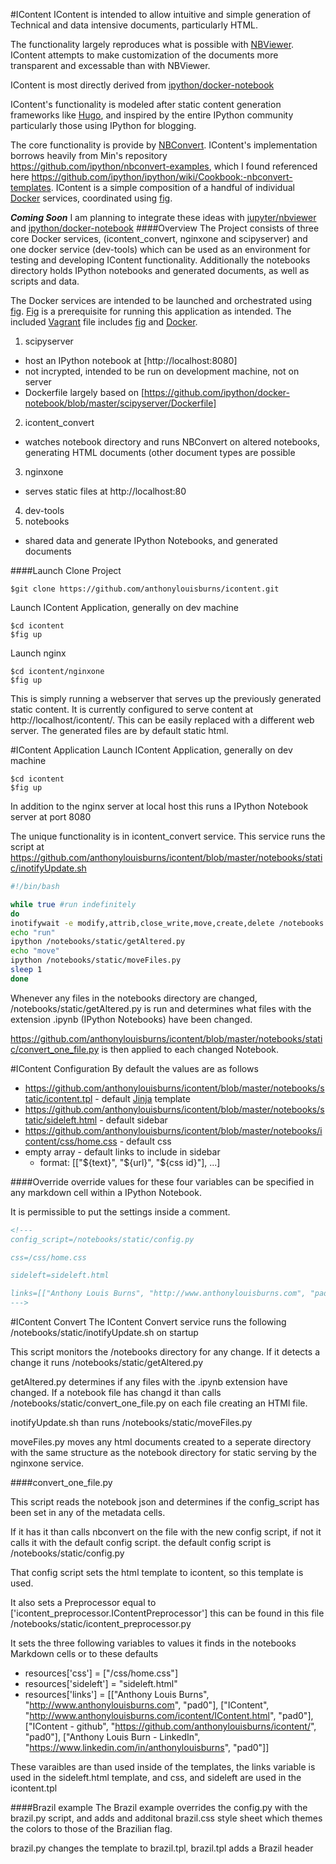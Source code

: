 #IContent
IContent is intended to allow intuitive and simple generation of Technical and data intensive documents, particularly HTML.

The functionality largely reproduces what is possible with [NBViewer](http://nbviewer.ipython.org/). IContent attempts to make customization of the documents more transparent and excessable than with NBViewer.

IContent is most directly derived from [ipython/docker-notebook](https://github.com/ipython/docker-notebook)

IContent's functionality is modeled after static content generation frameworks like [Hugo](http://gohugo.io/), and inspired by the entire IPython community particularly those using IPython for blogging.

The core functionality is provide by [NBConvert](https://github.com/ipython/ipython/tree/master/IPython/nbconvert). IContent's implementation borrows heavily from Min's repository https://github.com/ipython/nbconvert-examples, which I found referenced here https://github.com/ipython/ipython/wiki/Cookbook:-nbconvert-templates. IContent is a simple composition of a handful of individual [Docker](https://www.docker.com/) services, coordinated using [fig](http://www.fig.sh/).

**_Coming Soon_** I am planning to integrate these ideas with [jupyter/nbviewer](https://github.com/jupyter/nbviewer) and [ipython/docker-notebook](https://github.com/ipython/docker-notebook)
####Overview
The Project consists of three core Docker services, (icontent_convert, nginxone and scipyserver) and one docker service (dev-tools) which can be used as an environment for testing and developing IContent functionality. Additionally the notebooks directory holds IPython notebooks and generated documents, as well as scripts and data.

The Docker services are intended to be launched and orchestrated using [fig](http://www.fig.sh/). [Fig](http://www.fig.sh/) is a prerequisite for running this application as intended. The included [Vagrant](https://www.vagrantup.com/) file includes [fig](http://www.fig.sh/) and [Docker](https://www.docker.com/).

1. scipyserver
  - host an IPython notebook at [http://localhost:8080]
  - not incrypted, intended to be run on development machine, not on server
  - Dockerfile largely based on [https://github.com/ipython/docker-notebook/blob/master/scipyserver/Dockerfile]
2. icontent_convert
  - watches notebook directory and runs NBConvert on altered notebooks, generating HTML documents (other document types are possible  
3. nginxone
  - serves static files at http://localhost:80
4. dev-tools
5. notebooks
  - shared data and generate IPython Notebooks, and generated documents

####Launch
Clone Project
```
$git clone https://github.com/anthonylouisburns/icontent.git
```

Launch IContent Application, generally on dev machine
```
$cd icontent
$fig up
```

Launch nginx
```
$cd icontent/nginxone
$fig up
```
This is simply running a webserver that serves up the previously generated static content. It is currently configured to serve content at http://localhost/icontent/. This can be easily replaced with a different web server. The generated files are by default static html.

#IContent Application
Launch IContent Application, generally on dev machine
```
$cd icontent
$fig up
```

In addition to the nginx server at local host this runs a IPython Notebook server at port 8080

The unique functionality is in icontent_convert service. This service runs the script at https://github.com/anthonylouisburns/icontent/blob/master/notebooks/static/inotifyUpdate.sh
```bash
#!/bin/bash

while true #run indefinitely
do
inotifywait -e modify,attrib,close_write,move,create,delete /notebooks
echo "run"
ipython /notebooks/static/getAltered.py
echo "move"
ipython /notebooks/static/moveFiles.py
sleep 1
done
```

Whenever any files in the notebooks directory are changed, /notebooks/static/getAltered.py is run and determines what files with the extension .ipynb (IPython Notebooks) have been changed. 

https://github.com/anthonylouisburns/icontent/blob/master/notebooks/static/convert_one_file.py is then applied to each changed Notebook.

#IContent Configuration
By default the values are as follows

- https://github.com/anthonylouisburns/icontent/blob/master/notebooks/static/icontent.tpl - default [Jinja](http://jinja.pocoo.org/) template
- https://github.com/anthonylouisburns/icontent/blob/master/notebooks/static/sideleft.html - default sidebar
- https://github.com/anthonylouisburns/icontent/blob/master/notebooks/icontent/css/home.css - default css
- empty array - default links to include in sidebar
  - format: [["${text}", "${url}", "${css id}"], ...]

####Override
override values for these four variables can be specified in any markdown cell within a IPython Notebook.

It is permissible to put the settings inside a comment.
```markdown
<!---
config_script=/notebooks/static/config.py

css=/css/home.css

sideleft=sideleft.html

links=[["Anthony Louis Burns", "http://www.anthonylouisburns.com", "pad0"], ["IContent", "http://www.anthonylouisburns.com/icontent/IContent.html", "pad0"], ["IContent - github", "https://github.com/anthonylouisburns/icontent/", "pad0"], ["Anthony Louis Burn - LinkedIn", "https://www.linkedin.com/in/anthonylouisburns", "pad0"]]
--->
```

#IContent Convert
The IContent Convert service runs the following /notebooks/static/inotifyUpdate.sh on startup

This script monitors the /notebooks directory for any change. If it detects a change it runs /notebooks/static/getAltered.py

getAltered.py determines if any files with the .ipynb extension have changed. If a notebook file has changd it than calls  /notebooks/static/convert_one_file.py on each file creating an HTMl file.

inotifyUpdate.sh than runs /notebooks/static/moveFiles.py 

moveFiles.py moves any html documents created to a seperate directory with the same structure as the notebook directory for static serving by the nginxone service.

####convert_one_file.py

This script reads the notebook json and determines if the config_script has been set in any of the metadata cells.

If it has it than calls nbconvert on the file with the new config script, if not it calls it with the default config script. the default config script is /notebooks/static/config.py

That config script sets the html template to icontent, so this template is used.

It also sets a Preprocessor equal to ['icontent_preprocessor.IContentPreprocessor'] this can be found in this file /notebooks/static/icontent_preprocessor.py

It sets the three following variables to values it finds in the notebooks Markdown cells or to these defaults 
- resources['css'] = ["/css/home.css"]
- resources['sideleft'] = "sideleft.html"
- resources['links'] = [["Anthony Louis Burns", "http://www.anthonylouisburns.com", "pad0"], ["IContent", "http://www.anthonylouisburns.com/icontent/IContent.html", "pad0"], ["IContent - github", "https://github.com/anthonylouisburns/icontent/", "pad0"], ["Anthony Louis Burn - LinkedIn", "https://www.linkedin.com/in/anthonylouisburns", "pad0"]]

These varaibles are than used inside of the templates, the links variable is used in the sideleft.html template, and css, and sideleft are used in the icontent.tpl

####Brazil example
The Brazil example overrides the config.py with the brazil.py script, and adds and additonal brazil.css style sheet which themes the colors to those of the Brazilian flag.

brazil.py changes the template to brazil.tpl, brazil.tpl adds a Brazil header

